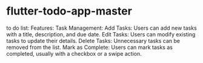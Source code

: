 # flutter-todo-app-master
to do list: Features: Task Management:  Add Tasks: Users can add new tasks with a title, description, and due date. Edit Tasks: Users can modify existing tasks to update their details. Delete Tasks: Unnecessary tasks can be removed from the list. Mark as Complete: Users can mark tasks as completed, usually with a checkbox or a swipe action.
